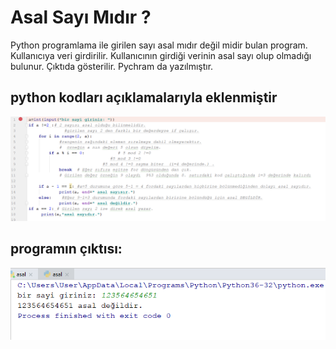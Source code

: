 ﻿# Asal Sayı Mıdır ? 
Python programlama ile girilen sayı asal mıdır değil midir bulan program.
Kullanıcıya veri girdirilir. 
Kullanıcının girdiği verinin asal sayı olup olmadığı bulunur. Çıktıda gösterilir. 
Pychram da yazılmıştır. 
## python kodları açıklamalarıyla eklenmiştir
![enter image description here](https://github.com/hrngcmn/asal_sayi_bulma/blob/main/asal_kod.png?raw=true)

## programın çıktısı: 
![enter image description here](https://github.com/hrngcmn/asal_sayi_bulma/blob/main/asal_%C3%A7%C4%B1kt%C4%B1.png?raw=true)
